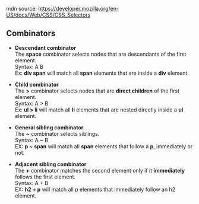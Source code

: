mdn source: <https://developer.mozilla.org/en-US/docs/Web/CSS/CSS_Selectors>

## Combinators

- **Descendant combinator**  
  The **space** combinator selects nodes that are descendants of the first element.  
  Syntax: A B  
  Ex: **div span** will match all **span** elements that are inside a **div** element.

- **Child combinator**  
  The **>** combinator selects nodes that are **direct children** of the first element.  
  Syntax: A > B  
  Ex: **ul > li** will match all **li** elements that are nested directly inside a **ul** element.

- **General sibling combinator**  
  The **~** combinator selects siblings.  
  Syntax: A ~ B  
  EX: **p ~ span** will match all **span** elements that follow a **p**, immediately or not.

- **Adjacent sibling combinator**  
  The **+** combinator matches the second element only if it **immediately** follows the first element.  
  Syntax: A + B  
  EX: **h2 + p** will match all p elements that immediately follow an h2 element.

